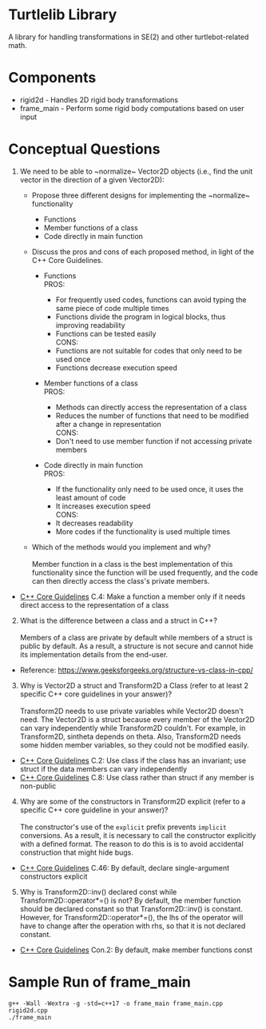 # Turtlelib Library
A library for handling transformations in SE(2) and other turtlebot-related math.

# Components
- rigid2d - Handles 2D rigid body transformations
- frame_main - Perform some rigid body computations based on user input

# Conceptual Questions
1. We need to be able to ~normalize~ Vector2D objects (i.e., find the unit vector in the direction of a given Vector2D):
   - Propose three different designs for implementing the ~normalize~ functionality
   
      * Functions
      * Member functions of a class
      * Code directly in main function

   - Discuss the pros and cons of each proposed method, in light of the C++ Core Guidelines.
      * Functions<br>
      PROS:
         * For frequently used codes, functions can avoid typing the same piece of code multiple times
         * Functions divide the program in logical blocks, thus improving readability
         * Functions can be tested easily <br>
      CONS:
         * Functions are not suitable for codes that only need to be used once
         * Functions decrease execution speed <br>

      * Member functions of a class<br>
      PROS:
         * Methods can directly access the representation of a class
         * Reduces the number of functions that need to be modified after a change in representation<br>
      CONS:
         * Don't need to use member function if not accessing private members
      * Code directly in main function<br>
      PROS:
         * If the functionality only need to be used once, it uses the least amount of code
         * It increases execution speed <br>
      CONS:
         * It decreases readability
         * More codes if the functionality is used multiple times
      

   - Which of the methods would you implement and why? <br><br>
   Member function in a class is the best implementation of this functionality since the function will be used frequently, and the code can then directly access the class's private members.

* [C++ Core Guidelines](https://isocpp.github.io/CppCoreGuidelines/CppCoreGuidelines#S-class) C.4: Make a function a member only if it needs direct access to the representation of a class

2. What is the difference between a class and a struct in C++?<br><br>
Members of a class are private by default while members of a struct is public by default. As a result, a structure is not secure and cannot hide its implementation details from the end-user.

* Reference: https://www.geeksforgeeks.org/structure-vs-class-in-cpp/


3. Why is Vector2D a struct and Transform2D a Class (refer to at least 2 specific C++ core guidelines in your answer)?<br><br>
Transform2D needs to use private variables while Vector2D doesn't need.
The Vector2D is a struct because every member of the Vector2D can vary independently while Transform2D couldn't. For example, in Transform2D, sintheta depends on theta. Also, Transform2D needs some hidden member variables, so they could not be modified easily. 
* [C++ Core Guidelines](https://isocpp.github.io/CppCoreGuidelines/CppCoreGuidelines#Rc-org) C.2: Use class if the class has an invariant; use struct if the data members can vary independently
* [C++ Core Guidelines](https://isocpp.github.io/CppCoreGuidelines/CppCoreGuidelines#Rc-org) C.8: Use class rather than struct if any member is non-public 
4. Why are some of the constructors in Transform2D explicit (refer to a specific C++ core guideline in your answer)?<br><br>
The constructor's use of the `explicit` prefix prevents `implicit` conversions. As a result, it is necessary to call the constructor explicitly with a defined format. The reason to do this is is to avoid accidental construction that might hide bugs.<br>
* [C++ Core Guidelines](https://isocpp.github.io/CppCoreGuidelines/CppCoreGuidelines#Rc-explicit) C.46: By default, declare single-argument constructors explicit

5. Why is Transform2D::inv() declared const while Transform2D::operator*=() is not?
By default, the member function should be declared constant so that Transform2D::inv() is constant. However, for Transform2D::operator*=(), the lhs of the operator will have to change after the operation with rhs, so that it is not declared constant. 

* [C++ Core Guidelines](https://isocpp.github.io/CppCoreGuidelines/CppCoreGuidelines#con-constants-and-immutability) Con.2: By default, make member functions const

# Sample Run of frame_main
```
g++ -Wall -Wextra -g -std=c++17 -o frame_main frame_main.cpp rigid2d.cpp
./frame_main
```